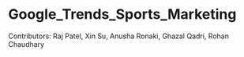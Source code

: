 # Google_Trends_Sports_Marketing
Contributors: Raj Patel, Xin Su, Anusha Ronaki, Ghazal Qadri, Rohan Chaudhary
